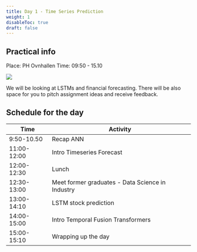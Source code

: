 ```yaml
---
title: Day 1 - Time Series Prediction
weight: 1
disableToc: true
draft: false
---
```


## Practical info
Place: PH Ovnhallen
Time: 09:50 - 15.10

![](https://source.unsplash.com/ZzOa5G8hSPI)

We will be looking at LSTMs and financial forecasting. There will be also space for you to pitch assignment ideas and receive feedback.

## Schedule for the day

| Time        | Activity                                          |
|-------------|---------------------------------------------------|
|  9:50-10.50 | Recap ANN                                         |
| 11:00-12:00 | Intro Timeseries Forecast                         |
| 12:00-12:30 | Lunch                                             |
| 12:30-13:00 | Meet former graduates - Data Science in Industry  |
| 13:00-14:10|  LSTM stock prediction                             |
| 14:00-15:00|  Intro Temporal Fusion Transformers                |
| 15:00-15:10|  Wrapping up the day                               |



<!---
## Context and Data
We will start the day with a quick recap of the AirBnb assignment. After that we will look at how LSTMs can be used to predict sequences (financial data). We will pull data from Yahoo Finance using data-libraries rather than hosted files. If you want to work with "more professional" data, you will have to get it on your own.

### 1. Build a baseline LSTM 
Build an LSTM net that predicts closing price changes 1 day ahead

### 2. Extend to multi-step 
Build an LSTM net that looks n timesteps back to predict the next period

### 3. Extend to multi-step and multi-feature
Build an LSTM that uses several inputs (e.g. other stocks or TA features)
--->

<!---
{{< tabs >}}

{{< tab name="Joint recordings">}}
  <h2>Assignment 1 handout</h2>
  {{< panopto  "https://panopto.aau.dk/Panopto/Pages/Embed.aspx?id=4b2660d2-790f-49cf-84be-ada900ea3083&autoplay=false&offerviewer=true&showtitle=true&showbrand=false&start=0&interactivity=all" >}}

{{< /tab >}}



{{< tab name="R Application">}}
<div>

  <h2>R: Recording</h2>
 
 coming soon

</div>
{{< /tab >}}



{{< tab name="Python Application">}}
<div>
  
  
  <h2>Python group recoding </h2>
  {{< panopto "https://panopto.aau.dk/Panopto/Pages/Embed.aspx?id=3c6006e6-e8e2-4ac4-a0a8-ada900ea85bc&autoplay=false&offerviewer=true&showtitle=true&showbrand=false&start=0&interactivity=all" >}}
</div>
{{< /tab >}}

{{< /tabs >}}
 --->


